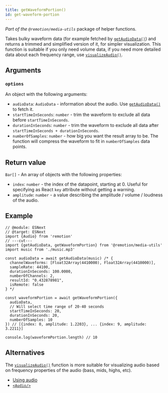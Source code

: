 ```yaml
---
title: getWaveformPortion()
id: get-waveform-portion
---
```


_Part of the `@remotion/media-utils`_ package of helper functions.

Takes bulky waveform data (for example fetched by [`getAudioData()`](get-audio-data)) and returns a trimmed and simplified version of it, for simpler visualization. This function is suitable if you only need volume data, if you need more detailed data about each frequency range, use [`visualizeAudio()`](visualize-audio).

## Arguments

### `options`

An object with the following arguments:

- `audioData`: `AudioData` - information about the audio. Use [`getAudioData()`](get-audio-data) to fetch it.
- `startTimeInSeconds`: `number` - trim the waveform to exclude all data before `startTimeInSeconds`.
- `durationInSeconds`: `number` - trim the waveform to exclude all data after `startTimeInSeconds + durationInSeconds`.
- `numberOfSamples`: `number` - how big you want the result array to be. The function will compress the waveform to fit in `numberOfSamples` data points.

## Return value

`Bar[]` - An array of objects with the following properties:

- `index`: `number` - the index of the datapoint, starting at 0. Useful for specifying as React `key` attribute without getting a warning.
- `amplitude`: `number` - a value describing the amplitude / volume / loudness of the audio.

## Example

```tsx twoslash
// @module: ESNext
// @target: ESNext
import {Audio} from 'remotion'
// ---cut---
import {getAudioData, getWaveformPortion} from '@remotion/media-utils'
import music from './music.mp3'

const audioData = await getAudioData(music) /* {
  channelWaveforms: [Float32Array(4410000), Float32Array(4410000)],
  sampleRate: 44100,
  durationInSeconds: 100.0000,
  numberOfChannels: 2,
  resultId: "0.432878981",
  isRemote: false
} */

const waveformPortion = await getWaveformPortion({
  audioData,
  // Will select time range of 20-40 seconds
  startTimeInSeconds: 20,
  durationInSeconds: 20,
  numberOfSamples: 10
}) // [{index: 0, amplitude: 1.2203}, ... {index: 9, amplitude: 3.2211}]

console.log(waveformPortion.length) // 10
```

## Alternatives

The [`visualizeAudio()`](visualize-audio) function is more suitable for visualizing audio based on frequency properties of the audio (bass, mids, highs, etc).

- [Using audio](/docs/using-audio)
- [`<Audio/>`](/docs/audio)
